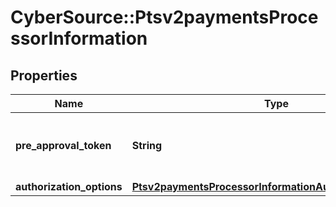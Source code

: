 # CyberSource::Ptsv2paymentsProcessorInformation

## Properties
Name | Type | Description | Notes
------------ | ------------- | ------------- | -------------
**pre_approval_token** | **String** | Token received in original session service. | [optional] 
**authorization_options** | [**Ptsv2paymentsProcessorInformationAuthorizationOptions**](Ptsv2paymentsProcessorInformationAuthorizationOptions.md) |  | [optional] 


